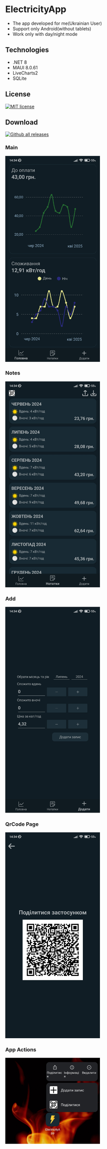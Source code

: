 # ElectricityApp
- The app developed for me(Ukrainian User)
- Support only Android(without tablets)
- Work only with day/night mode

## Technologies
- .NET 8
- MAUI 8.0.61
- LiveCharts2
- SQLite

## License
[![MIT license](https://img.shields.io/badge/License-MIT-green.svg)](https://github.com/VitaliiVoitovych/ElectricityApp/blob/master/LICENSE.txt)

## Download
[![Github all releases](https://img.shields.io/github/downloads/Naereen/StrapDown.js/total.svg)](https://github.com/VitaliiVoitovych/ElectricityApp/releases)

### Main
<img  src="/Images/main.jpg" width="300">

### Notes
<img  src="/Images/notes.jpg" width="300">

### Add
<img  src="/Images/add.jpg" width="300">

### QrCode Page
<img src="/Images/qr_code_page.jpg" width="300">

### App Actions
<img src="/Images/app_actions.jpg" width="300">